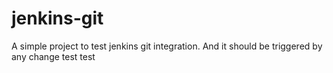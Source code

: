 # jenkins-git

A simple project to test jenkins git integration. And it should be triggered by any change
test
test
